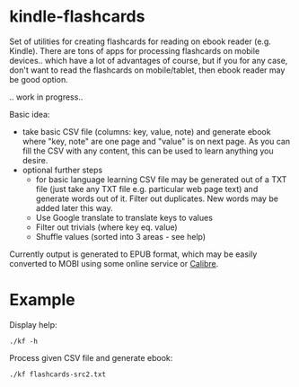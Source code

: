 # kindle-flashcards
Set of utilities for  creating flashcards for reading on ebook reader (e.g. Kindle).
There are tons of apps for processing flashcards on mobile devices.. which have a lot of advantages
of course, but if you for any case, don't want to read the flashcards on mobile/tablet, then
ebook reader may be good option. 

.. work in progress..

Basic idea:
* take basic CSV file (columns: key, value, note) and generate ebook where "key, note" are one page
  and "value" is on next page.
  As you can fill the CSV with any content, this can be used to learn anything you desire.
* optional further steps
  * for basic language learning CSV file may be generated out of a TXT file (just take 
    any TXT file e.g. particular web page text) and generate words out of it. Filter out duplicates.
    New words may be added later this way.
  * Use Google translate to translate keys to values 
  * Filter out trivials (where key eq. value)
  * Shuffle values (sorted into 3 areas - see help)    

Currently output is generated to EPUB format, which may be easily converted to MOBI using some online
service or [Calibre](https://manual.calibre-ebook.com/generated/en/ebook-convert.html).


# Example
Display help:

``./kf -h``

Process given CSV file and generate ebook:

``./kf flashcards-src2.txt``
